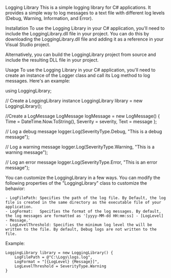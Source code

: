 Logging Library
This is a simple logging library for C# applications. It provides a simple way to log messages to a text file with different log levels (Debug, Warning, Information, and Error).

Installation
To use the Logging Library in your C# application, you'll need to include the LoggingLibrary.dll file in your project. You can do this by downloading the LoggingLibrary.dll file and adding it as a reference in your Visual Studio project.

Alternatively, you can build the LoggingLibrary project from source and include the resulting DLL file in your project.

Usage
To use the Logging Library in your C# application, you'll need to create an instance of the Logger class and call its Log method to log messages. Here's an example:

using LoggingLibrary;

// Create a LoggingLibrary instance
LoggingLibrary library = new LoggingLibrary();

//Create a LogMessage
LogMessage logMessage = new LogMessage()
            {
                Time = DateTime.Now.ToString(),
                Severity = severity,
                Text = message
            };

// Log a debug message
logger.Log(SeverityType.Debug, "This is a debug message");

// Log a warning message
logger.Log(SeverityType.Warning, "This is a warning message");

// Log an error message
logger.Log(SeverityType.Error, "This is an error message");


You can customize the LoggingLibrary in a few ways. You can modify the following properties of the "LoggingLibrary" class to customize the behavior:

    - LogFilePath: Specifies the path of the log file. By Default, the log file is created in the same directory as the executable file of your application.
    - LogFormat:   Specifies the format of the log messages. By default, the log messages are formatted as '[yyyy-MM-dd HH:mm:ss] - [LogLevel] - Message.'
    - LogLevelThreshold: Specifies the minimum log level the will be written to the file. By default, Debug logs are not written to the file.


Example: 

    LoggingLibrary library = new LoggingLibrary() {
        LogFilePath = @"C:\Logs\logs.log",
        LogFormat = "[{LogLevel} {Message}]",
        LogLevelThreshold = SeverityType.Warning
    }
